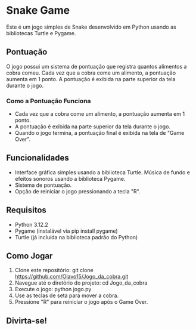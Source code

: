 # Snake Game
<p> Este é um jogo simples de Snake desenvolvido em Python usando as bibliotecas Turtle e Pygame.

## Pontuação

O jogo possui um sistema de pontuação que registra quantos alimentos a cobra comeu. Cada vez que a cobra come um alimento, a pontuação aumenta em 1 ponto. A pontuação é exibida na parte superior da tela durante o jogo.

### Como a Pontuação Funciona

- Cada vez que a cobra come um alimento, a pontuação aumenta em 1 ponto.
- A pontuação é exibida na parte superior da tela durante o jogo.
- Quando o jogo termina, a pontuação final é exibida na tela de "Game Over".

## Funcionalidades
- Interface gráfica simples usando a biblioteca Turtle.
Música de fundo e efeitos sonoros usando a biblioteca Pygame.
- Sistema de pontuação.
- Opção de reiniciar o jogo pressionando a tecla "R".

## Requisitos
- Python 3.12.2
- Pygame (instalável via pip install pygame)
- Turtle (já incluída na biblioteca padrão do Python)

## Como Jogar
1. Clone este repositório: git clone https://github.com/Olavo15/Jogo_da_cobra.git
2. Navegue até o diretório do projeto: cd Jogo_da_cobra
3. Execute o jogo: python jogo.py
4. Use as teclas de seta para mover a cobra.
5. Pressione "R" para reiniciar o jogo após o Game Over.

## Divirta-se!
